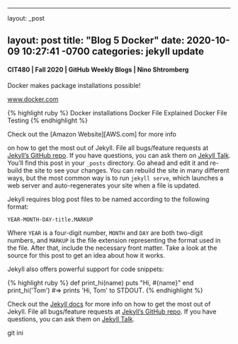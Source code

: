 
---
layout: _post

layout: post
title:  "Blog 5 Docker"
date:   2020-10-09 10:27:41 -0700
categories: jekyll update
---

####  CIT480 | Fall 2020 | GitHub Weekly Blogs | Nino Shtromberg


Docker makes package installations possible!

www.docker.com


{% highlight ruby %}
Docker installations
Docker File Explained
Docker File Testing
{% endhighlight %}



Check out the [Amazon Website][AWS.com] for more info



on how to get the most out of Jekyll. File all bugs/feature requests at [Jekyll’s GitHub repo][jekyll-gh]. If you have questions, you can ask them on [Jekyll Talk][jekyll-talk].
You’ll find this post in your `_posts` directory. Go ahead and edit it and re-build the site to see your changes. You can rebuild the site in many different ways, but the most common way is to run `jekyll serve`, which launches a web server and auto-regenerates your site when a file is updated.

Jekyll requires blog post files to be named according to the following format:

`YEAR-MONTH-DAY-title.MARKUP`

Where `YEAR` is a four-digit number, `MONTH` and `DAY` are both two-digit numbers, and `MARKUP` is the file extension representing the format used in the file. After that, include the necessary front matter. Take a look at the source for this post to get an idea about how it works.

Jekyll also offers powerful support for code snippets:

{% highlight ruby %}
def print_hi(name)
  puts "Hi, #{name}"
end
print_hi('Tom')
#=> prints 'Hi, Tom' to STDOUT.
{% endhighlight %}

Check out the [Jekyll docs][jekyll-docs] for more info on how to get the most out of Jekyll. File all bugs/feature requests at [Jekyll’s GitHub repo][jekyll-gh]. If you have questions, you can ask them on [Jekyll Talk][jekyll-talk].

[jekyll-docs]: https://jekyllrb.com/docs/home
[jekyll-gh]:   https://github.com/jekyll/jekyll
[jekyll-talk]: https://talk.jekyllrb.com/
git ini
